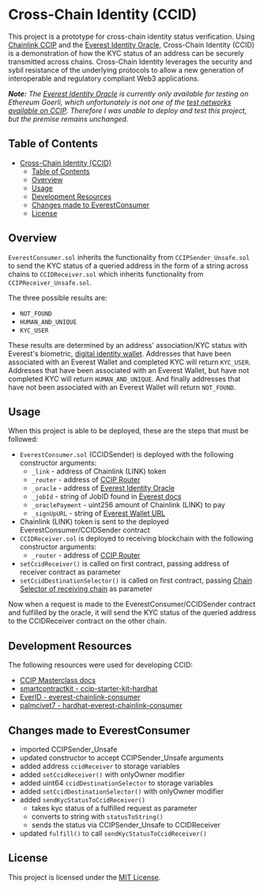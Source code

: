 # Cross-Chain Identity (CCID)

This project is a prototype for cross-chain identity status verification. Using [Chainlink CCIP](https://docs.chain.link/ccip) and the [Everest Identity Oracle](https://developer.everest.org/#everest-identity-oracle), Cross-Chain Identity (CCID) is a demonstration of how the KYC status of an address can be securely transmitted across chains. Cross-Chain Identity leverages the security and sybil resistance of the underlying protocols to allow a new generation of interoperable and regulatory compliant Web3 applications.

**_Note:_**
_The [Everest Identity Oracle](https://goerli.etherscan.io/address/0xB9756312523826A566e222a34793E414A81c88E1) is currently only available for testing on Ethereum Goerli, which unfortunately is not one of the [test networks available on CCIP](https://docs.chain.link/ccip/supported-networks). Therefore I was unable to deploy and test this project, but the premise remains unchanged._

## Table of Contents

- [Cross-Chain Identity (CCID)](#cross-chain-identity-ccid)
  - [Table of Contents](#table-of-contents)
  - [Overview](#overview)
  - [Usage](#usage)
  - [Development Resources](#development-resources)
  - [Changes made to EverestConsumer](#changes-made-to-everestconsumer)
  - [License](#license)

## Overview

`EverestConsumer.sol` inherits the functionality from `CCIPSender_Unsafe.sol` to send the KYC status of a queried address in the form of a string across chains to `CCIDReceiver.sol` which inherits functionality from `CCIPReceiver_Unsafe.sol`.

The three possible results are:

- `NOT_FOUND`
- `HUMAN_AND_UNIQUE`
- `KYC_USER`

These results are determined by an address' association/KYC status with Everest's biometric, [digital identity wallet](https://wallet.everest.org/). Addresses that have been associated with an Everest Wallet and completed KYC will return `KYC_USER`. Addresses that have been associated with an Everest Wallet, but have not completed KYC will return `HUMAN_AND_UNIQUE`. And finally addresses that have not been associated with an Everest Wallet will return `NOT_FOUND`.

## Usage

When this project is able to be deployed, these are the steps that must be followed:

- `EverestConsumer.sol` (CCIDSender) is deployed with the following constructor arguments:
  - `_link` - address of Chainlink (LINK) token
  - `_router` - address of [CCIP Router](https://docs.chain.link/ccip/supported-networks)
  - `_oracle` - address of [Everest Identity Oracle](https://developer.everest.org/#everest-identity-oracle)
  - `_jobId` - string of JobID found in [Everest docs](https://static-assets.everest.org/web/images/HowToSetupAndUseTheEverestChainlinkService.pdf#page=8)
  - `_oraclePayment` - uint256 amount of Chainlink (LINK) to pay
  - `_signUpURL` - string of [Everest Wallet URL](https://wallet.everest.org/)
- Chainlink (LINK) token is sent to the deployed EverestConsumer/CCIDSender contract
- `CCIDReceiver.sol` is deployed to receiving blockchain with the following constructor arguments:
  - `_router` - address of [CCIP Router](https://docs.chain.link/ccip/supported-networks)
- `setCcidReceiver()` is called on first contract, passing address of receiver contract as parameter
- `setCcidDestinationSelector()` is called on first contract, passing [Chain Selector of receiving chain](https://docs.chain.link/ccip/supported-networks) as parameter

Now when a request is made to the EverestConsumer/CCIDSender contract and fulfilled by the oracle, it will send the KYC status of the queried address to the CCIDReceiver contract on the other chain.

## Development Resources

The following resources were used for developing CCID:

- [CCIP Masterclass docs](https://andrej-rakic.gitbook.io/chainlink-ccip/getting-started/how-to-use-chainlink-ccip)
- [smartcontractkit - ccip-starter-kit-hardhat](https://github.com/smartcontractkit/ccip-starter-kit-hardhat)
- [EverID - everest-chainlink-consumer](https://github.com/EverID/everest-chainlink-consumer)
- [palmcivet7 - hardhat-everest-chainlink-consumer](https://github.com/palmcivet7/hardhat-everest-chainlink-consumer)

## Changes made to EverestConsumer

- imported CCIPSender_Unsafe
- updated constructor to accept CCIPSender_Unsafe arguments
- added address `ccidReceiver` to storage variables
- added `setCcidReceiver()` with onlyOwner modifier
- added uint64 `ccidDestinationSelector` to storage variables
- added `setCcidDestinationSelector()` with onlyOwner modifier
- added `sendKycStatusToCcidReceiver()`
  - takes kyc status of a fulfilled request as parameter
  - converts to string with `statusToString()`
  - sends the status via CCIPSender_Unsafe to CCIDReceiver
- updated `fulfill()` to call `sendKycStatusToCcidReceiver()`

## License

This project is licensed under the [MIT License](https://opensource.org/license/mit/).
